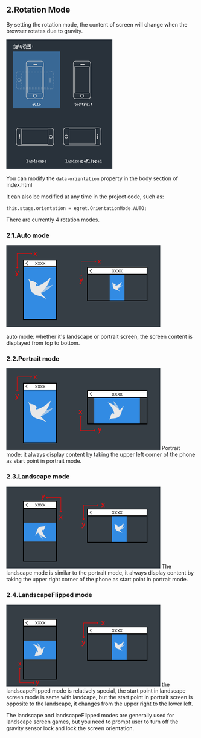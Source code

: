 ## 2.Rotation Mode

By setting the rotation mode, the content of screen will change when the browser rotates due to gravity.

![](5639734349718.png)

You can modify the  `data-orientation` property in the body section of index.html

It can also be modified at any time in the project code, such as:
```
this.stage.orientation = egret.OrientationMode.AUTO;
```

There are currently 4 rotation modes.

### 2.1.Auto mode
![](563973426403f.png)

auto mode: whether it's landscape or portrait screen, the screen content is displayed from top to bottom.

### 2.2.Portrait mode
![](563973427ed9a.png)
Portrait mode: it always display content by taking the upper left corner of the phone as start point in portrait mode.

### 2.3.Landscape mode
![](563973428c02c.png)
The landscape mode is similar to the portrait mode, it always display content by taking the upper right corner of the phone as start point in portrait mode.

### 2.4.LandscapeFlipped mode
![](563973429935d.png)
the landscapeFlipped mode is relatively special, the start point in landscape screen mode is same with landcape, but the start point in portrait screen is opposite to the landscape, it changes from the upper right to the lower left.

The landscape and landscapeFlipped modes are generally used for landscape screen games, but you need to prompt user to turn off the gravity sensor lock and lock the screen orientation.